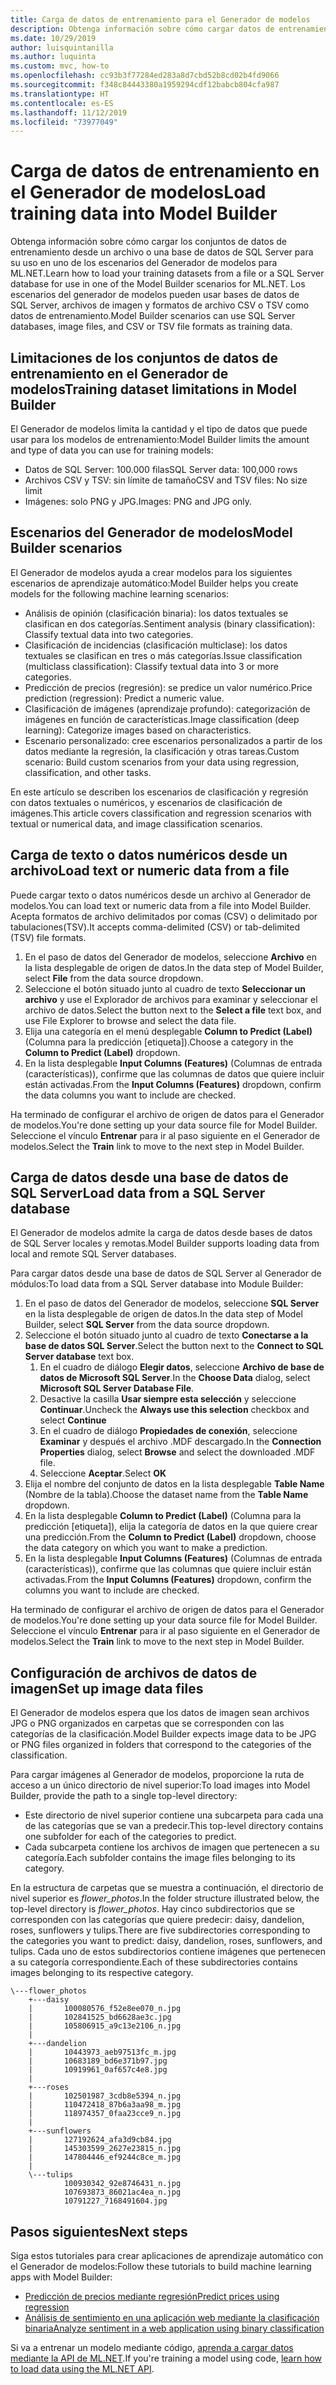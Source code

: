 ```yaml
---
title: Carga de datos de entrenamiento para el Generador de modelos
description: Obtenga información sobre cómo cargar datos de entrenamiento desde una base de datos de SQL Server o un archivo para su uso en uno de los escenarios del Generador de modelos para ML.NET.
ms.date: 10/29/2019
author: luisquintanilla
ms.author: luquinta
ms.custom: mvc, how-to
ms.openlocfilehash: cc93b3f77284ed283a8d7cbd52b8cd02b4fd9066
ms.sourcegitcommit: f348c84443380a1959294cdf12babcb804cfa987
ms.translationtype: HT
ms.contentlocale: es-ES
ms.lasthandoff: 11/12/2019
ms.locfileid: "73977049"
---
```

# <a name="load-training-data-into-model-builder"></a><span data-ttu-id="f40d5-103">Carga de datos de entrenamiento en el Generador de modelos</span><span class="sxs-lookup"><span data-stu-id="f40d5-103">Load training data into Model Builder</span></span>

<span data-ttu-id="f40d5-104">Obtenga información sobre cómo cargar los conjuntos de datos de entrenamiento desde un archivo o una base de datos de SQL Server para su uso en uno de los escenarios del Generador de modelos para ML.NET.</span><span class="sxs-lookup"><span data-stu-id="f40d5-104">Learn how to load your training datasets from a file or a SQL Server database for use in one of the Model Builder scenarios for ML.NET.</span></span> <span data-ttu-id="f40d5-105">Los escenarios del generador de modelos pueden usar bases de datos de SQL Server, archivos de imagen y formatos de archivo CSV o TSV como datos de entrenamiento.</span><span class="sxs-lookup"><span data-stu-id="f40d5-105">Model Builder scenarios can use SQL Server databases, image files, and CSV or TSV file formats as training data.</span></span>

## <a name="training-dataset-limitations-in-model-builder"></a><span data-ttu-id="f40d5-106">Limitaciones de los conjuntos de datos de entrenamiento en el Generador de modelos</span><span class="sxs-lookup"><span data-stu-id="f40d5-106">Training dataset limitations in Model Builder</span></span>

<span data-ttu-id="f40d5-107">El Generador de modelos limita la cantidad y el tipo de datos que puede usar para los modelos de entrenamiento:</span><span class="sxs-lookup"><span data-stu-id="f40d5-107">Model Builder limits the amount and type of data you can use for training models:</span></span>

- <span data-ttu-id="f40d5-108">Datos de SQL Server: 100.000 filas</span><span class="sxs-lookup"><span data-stu-id="f40d5-108">SQL Server data: 100,000 rows</span></span>
- <span data-ttu-id="f40d5-109">Archivos CSV y TSV: sin límite de tamaño</span><span class="sxs-lookup"><span data-stu-id="f40d5-109">CSV and TSV files: No size limit</span></span>
- <span data-ttu-id="f40d5-110">Imágenes: solo PNG y JPG.</span><span class="sxs-lookup"><span data-stu-id="f40d5-110">Images: PNG and JPG only.</span></span>

## <a name="model-builder-scenarios"></a><span data-ttu-id="f40d5-111">Escenarios del Generador de modelos</span><span class="sxs-lookup"><span data-stu-id="f40d5-111">Model Builder scenarios</span></span>

<span data-ttu-id="f40d5-112">El Generador de modelos ayuda a crear modelos para los siguientes escenarios de aprendizaje automático:</span><span class="sxs-lookup"><span data-stu-id="f40d5-112">Model Builder helps you create models for the following machine learning scenarios:</span></span>

- <span data-ttu-id="f40d5-113">Análisis de opinión (clasificación binaria): los datos textuales se clasifican en dos categorías.</span><span class="sxs-lookup"><span data-stu-id="f40d5-113">Sentiment analysis (binary classification): Classify textual data into two categories.</span></span>
- <span data-ttu-id="f40d5-114">Clasificación de incidencias (clasificación multiclase): los datos textuales se clasifican en tres o más categorías.</span><span class="sxs-lookup"><span data-stu-id="f40d5-114">Issue classification (multiclass classification): Classify textual data into 3 or more categories.</span></span>
- <span data-ttu-id="f40d5-115">Predicción de precios (regresión): se predice un valor numérico.</span><span class="sxs-lookup"><span data-stu-id="f40d5-115">Price prediction (regression): Predict a numeric value.</span></span>
- <span data-ttu-id="f40d5-116">Clasificación de imágenes (aprendizaje profundo): categorización de imágenes en función de características.</span><span class="sxs-lookup"><span data-stu-id="f40d5-116">Image classification (deep learning): Categorize images based on characteristics.</span></span>
- <span data-ttu-id="f40d5-117">Escenario personalizado: cree escenarios personalizados a partir de los datos mediante la regresión, la clasificación y otras tareas.</span><span class="sxs-lookup"><span data-stu-id="f40d5-117">Custom scenario: Build custom scenarios from your data using regression, classification, and other tasks.</span></span>

<span data-ttu-id="f40d5-118">En este artículo se describen los escenarios de clasificación y regresión con datos textuales o numéricos, y escenarios de clasificación de imágenes.</span><span class="sxs-lookup"><span data-stu-id="f40d5-118">This article covers classification and regression scenarios with textual or numerical data, and image classification scenarios.</span></span>

## <a name="load-text-or-numeric-data-from-a-file"></a><span data-ttu-id="f40d5-119">Carga de texto o datos numéricos desde un archivo</span><span class="sxs-lookup"><span data-stu-id="f40d5-119">Load text or numeric data from a file</span></span>

<span data-ttu-id="f40d5-120">Puede cargar texto o datos numéricos desde un archivo al Generador de modelos.</span><span class="sxs-lookup"><span data-stu-id="f40d5-120">You can load text or numeric data from a file into Model Builder.</span></span> <span data-ttu-id="f40d5-121">Acepta formatos de archivo delimitados por comas (CSV) o delimitado por tabulaciones(TSV).</span><span class="sxs-lookup"><span data-stu-id="f40d5-121">It accepts comma-delimited (CSV) or tab-delimited (TSV) file formats.</span></span>

1. <span data-ttu-id="f40d5-122">En el paso de datos del Generador de modelos, seleccione **Archivo** en la lista desplegable de origen de datos.</span><span class="sxs-lookup"><span data-stu-id="f40d5-122">In the data step of Model Builder, select **File** from the data source dropdown.</span></span>
2. <span data-ttu-id="f40d5-123">Seleccione el botón situado junto al cuadro de texto **Seleccionar un archivo** y use el Explorador de archivos para examinar y seleccionar el archivo de datos.</span><span class="sxs-lookup"><span data-stu-id="f40d5-123">Select the button next to the **Select a file** text box, and use File Explorer to browse and select the data file.</span></span>
3. <span data-ttu-id="f40d5-124">Elija una categoría en el menú desplegable **Column to Predict (Label)** (Columna para la predicción [etiqueta]).</span><span class="sxs-lookup"><span data-stu-id="f40d5-124">Choose a category in the **Column to Predict (Label)** dropdown.</span></span>
4. <span data-ttu-id="f40d5-125">En la lista desplegable **Input Columns (Features)** (Columnas de entrada (características)), confirme que las columnas de datos que quiere incluir están activadas.</span><span class="sxs-lookup"><span data-stu-id="f40d5-125">From the **Input Columns (Features)** dropdown, confirm the data columns you want to include are checked.</span></span>

<span data-ttu-id="f40d5-126">Ha terminado de configurar el archivo de origen de datos para el Generador de modelos.</span><span class="sxs-lookup"><span data-stu-id="f40d5-126">You're done setting up your data source file for Model Builder.</span></span> <span data-ttu-id="f40d5-127">Seleccione el vínculo **Entrenar** para ir al paso siguiente en el Generador de modelos.</span><span class="sxs-lookup"><span data-stu-id="f40d5-127">Select the **Train** link to move to the next step in Model Builder.</span></span>

## <a name="load-data-from-a-sql-server-database"></a><span data-ttu-id="f40d5-128">Carga de datos desde una base de datos de SQL Server</span><span class="sxs-lookup"><span data-stu-id="f40d5-128">Load data from a SQL Server database</span></span>

<span data-ttu-id="f40d5-129">El Generador de modelos admite la carga de datos desde bases de datos de SQL Server locales y remotas.</span><span class="sxs-lookup"><span data-stu-id="f40d5-129">Model Builder supports loading data from local and remote SQL Server databases.</span></span>

<span data-ttu-id="f40d5-130">Para cargar datos desde una base de datos de SQL Server al Generador de módulos:</span><span class="sxs-lookup"><span data-stu-id="f40d5-130">To load data from a SQL Server database into Module Builder:</span></span>

1. <span data-ttu-id="f40d5-131">En el paso de datos del Generador de modelos, seleccione **SQL Server** en la lista desplegable de origen de datos.</span><span class="sxs-lookup"><span data-stu-id="f40d5-131">In the data step of Model Builder, select **SQL Server** from the data source dropdown.</span></span>
1. <span data-ttu-id="f40d5-132">Seleccione el botón situado junto al cuadro de texto **Conectarse a la base de datos SQL Server**.</span><span class="sxs-lookup"><span data-stu-id="f40d5-132">Select the button next to the **Connect to SQL Server database** text box.</span></span>
    1. <span data-ttu-id="f40d5-133">En el cuadro de diálogo **Elegir datos**, seleccione **Archivo de base de datos de Microsoft SQL Server**.</span><span class="sxs-lookup"><span data-stu-id="f40d5-133">In the **Choose Data** dialog, select **Microsoft SQL Server Database File**.</span></span>
    1. <span data-ttu-id="f40d5-134">Desactive la casilla **Usar siempre esta selección** y seleccione **Continuar**.</span><span class="sxs-lookup"><span data-stu-id="f40d5-134">Uncheck the **Always use this selection** checkbox and select **Continue**</span></span>
    1. <span data-ttu-id="f40d5-135">En el cuadro de diálogo **Propiedades de conexión**, seleccione **Examinar** y después el archivo .MDF descargado.</span><span class="sxs-lookup"><span data-stu-id="f40d5-135">In the **Connection Properties** dialog, select **Browse** and select the downloaded .MDF file.</span></span>
    1. <span data-ttu-id="f40d5-136">Seleccione **Aceptar**.</span><span class="sxs-lookup"><span data-stu-id="f40d5-136">Select **OK**</span></span>
1. <span data-ttu-id="f40d5-137">Elija el nombre del conjunto de datos en la lista desplegable **Table Name** (Nombre de la tabla).</span><span class="sxs-lookup"><span data-stu-id="f40d5-137">Choose the dataset name from the **Table Name** dropdown.</span></span>
1. <span data-ttu-id="f40d5-138">En la lista desplegable **Column to Predict (Label)** (Columna para la predicción [etiqueta]), elija la categoría de datos en la que quiere crear una predicción.</span><span class="sxs-lookup"><span data-stu-id="f40d5-138">From the **Column to Predict (Label)** dropdown, choose the data category on which you want to make a prediction.</span></span>
1. <span data-ttu-id="f40d5-139">En la lista desplegable **Input Columns (Features)** (Columnas de entrada (características)), confirme que las columnas que quiere incluir están activadas.</span><span class="sxs-lookup"><span data-stu-id="f40d5-139">From the **Input Columns (Features)** dropdown, confirm the columns you want to include are checked.</span></span>

<span data-ttu-id="f40d5-140">Ha terminado de configurar el archivo de origen de datos para el Generador de modelos.</span><span class="sxs-lookup"><span data-stu-id="f40d5-140">You're done setting up your data source file for Model Builder.</span></span> <span data-ttu-id="f40d5-141">Seleccione el vínculo **Entrenar** para ir al paso siguiente en el Generador de modelos.</span><span class="sxs-lookup"><span data-stu-id="f40d5-141">Select the **Train** link to move to the next step in Model Builder.</span></span>

## <a name="set-up-image-data-files"></a><span data-ttu-id="f40d5-142">Configuración de archivos de datos de imagen</span><span class="sxs-lookup"><span data-stu-id="f40d5-142">Set up image data files</span></span>

<span data-ttu-id="f40d5-143">El Generador de modelos espera que los datos de imagen sean archivos JPG o PNG organizados en carpetas que se corresponden con las categorías de la clasificación.</span><span class="sxs-lookup"><span data-stu-id="f40d5-143">Model Builder expects image data to be JPG or PNG files organized in folders that correspond to the categories of the classification.</span></span>

<span data-ttu-id="f40d5-144">Para cargar imágenes al Generador de modelos, proporcione la ruta de acceso a un único directorio de nivel superior:</span><span class="sxs-lookup"><span data-stu-id="f40d5-144">To load images into Model Builder, provide the path to a single top-level directory:</span></span>

- <span data-ttu-id="f40d5-145">Este directorio de nivel superior contiene una subcarpeta para cada una de las categorías que se van a predecir.</span><span class="sxs-lookup"><span data-stu-id="f40d5-145">This top-level directory contains one subfolder for each of the categories to predict.</span></span>
- <span data-ttu-id="f40d5-146">Cada subcarpeta contiene los archivos de imagen que pertenecen a su categoría.</span><span class="sxs-lookup"><span data-stu-id="f40d5-146">Each subfolder contains the image files belonging to its category.</span></span>

<span data-ttu-id="f40d5-147">En la estructura de carpetas que se muestra a continuación, el directorio de nivel superior es *flower_photos*.</span><span class="sxs-lookup"><span data-stu-id="f40d5-147">In the folder structure illustrated below, the top-level directory is *flower_photos*.</span></span> <span data-ttu-id="f40d5-148">Hay cinco subdirectorios que se corresponden con las categorías que quiere predecir: daisy, dandelion, roses, sunflowers y tulips.</span><span class="sxs-lookup"><span data-stu-id="f40d5-148">There are five subdirectories corresponding to the categories you want to predict: daisy, dandelion, roses, sunflowers, and tulips.</span></span> <span data-ttu-id="f40d5-149">Cada uno de estos subdirectorios contiene imágenes que pertenecen a su categoría correspondiente.</span><span class="sxs-lookup"><span data-stu-id="f40d5-149">Each of these subdirectories contains images belonging to its respective category.</span></span>

```text
\---flower_photos
    +---daisy
    |       100080576_f52e8ee070_n.jpg
    |       102841525_bd6628ae3c.jpg
    |       105806915_a9c13e2106_n.jpg
    |
    +---dandelion
    |       10443973_aeb97513fc_m.jpg
    |       10683189_bd6e371b97.jpg
    |       10919961_0af657c4e8.jpg
    |
    +---roses
    |       102501987_3cdb8e5394_n.jpg
    |       110472418_87b6a3aa98_m.jpg
    |       118974357_0faa23cce9_n.jpg
    |
    +---sunflowers
    |       127192624_afa3d9cb84.jpg
    |       145303599_2627e23815_n.jpg
    |       147804446_ef9244c8ce_m.jpg
    |
    \---tulips
            100930342_92e8746431_n.jpg
            107693873_86021ac4ea_n.jpg
            10791227_7168491604.jpg
```

## <a name="next-steps"></a><span data-ttu-id="f40d5-150">Pasos siguientes</span><span class="sxs-lookup"><span data-stu-id="f40d5-150">Next steps</span></span>

<span data-ttu-id="f40d5-151">Siga estos tutoriales para crear aplicaciones de aprendizaje automático con el Generador de modelos:</span><span class="sxs-lookup"><span data-stu-id="f40d5-151">Follow these tutorials to build machine learning apps with Model Builder:</span></span>

- [<span data-ttu-id="f40d5-152">Predicción de precios mediante regresión</span><span class="sxs-lookup"><span data-stu-id="f40d5-152">Predict prices using regression</span></span>](../tutorials/predict-prices-with-model-builder.md)
- [<span data-ttu-id="f40d5-153">Análisis de sentimiento en una aplicación web mediante la clasificación binaria</span><span class="sxs-lookup"><span data-stu-id="f40d5-153">Analyze sentiment in a web application using binary classification</span></span>](../tutorials/sentiment-analysis-model-builder.md )

<span data-ttu-id="f40d5-154">Si va a entrenar un modelo mediante código, [aprenda a cargar datos mediante la API de ML.NET](load-data-ml-net.md).</span><span class="sxs-lookup"><span data-stu-id="f40d5-154">If you're training a model using code, [learn how to load data using the ML.NET API](load-data-ml-net.md).</span></span>
